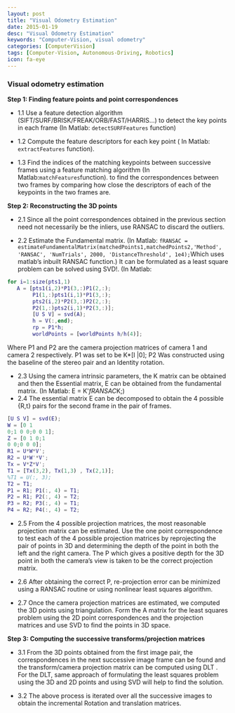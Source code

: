 ```yaml
---
layout: post
title: "Visual Odometry Estimation"
date: 2015-01-19
desc: "Visual Odometry Estimation"
keywords: "Computer-Vision, visual odometry"
categories: [ComputerVision]
tags: [Computer-Vision, Autonomous-Driving, Robotics]
icon: fa-eye
---
```


### Visual odometry estimation

**Step 1: Finding feature points and point correspondences**

- 1.1 Use a feature detection algorithm (SIFT/SURF/BRISK/FREAK/ORB/FAST/HARRIS...) to detect the key points in each frame (In Matlab: `detectSURFFeatures` function)

- 1.2 Compute the feature descriptors for each key point ( In Matlab: `extractFeatures` function).

- 1.3 Find the indices of the matching keypoints between successive frames using a feature matching algorithm (In Matlab:`matchFeatures`function).
  to find the correspondences between two frames by comparing how close the descriptors of each of the keypoints in the two frames are.

**Step 2: Reconstructing the 3D points**

- 2.1 Since all the point correspondences obtained in the previous section need not necessarily be the
  inliers, use RANSAC to discard the outliers.

- 2.2 Estimate the Fundamental matrix. (In Matlab: `fRANSAC = estimateFundamentalMatrix(matchedPoints1,matchedPoints2,'Method', 'RANSAC', 'NumTrials', 2000, 'DistanceThreshold', 1e4);`Which uses matlab’s inbuilt RANSAC function.)
  It can be formulated as a least square problem can be solved using SVD!.
  (In Matlab:

```matlab
for i=1:size(pts1,1)
   A = [pts1(i,2)*P1(3,:)P1(2,:);
        P1(1,:)pts1(i,1)*P1(3,:);
        pts2(i,2)*P2(3,:)P2(2,:);
        P2(1,:)pts2(i,1)*P2(3,:)];
        [U S V] = svd(A);
        h = V(:,end);
        rp = P1*h;
        worldPoints = [worldPoints h/h(4)];
```

Where P1 and P2 are the camera projection matrices of camera 1 and camera 2 respectively. P1 was set
to be K\*[I |0]; P2 Was constructed using the baseline of the stereo pair and an Identity rotation.

- 2.3 Using the camera intrinsic parameters, the K matrix can be obtained and then the Essential matrix, E can be obtained from the fundamental matrix.
  (In Matlab: E = K'*fRANSAC*K;)
- 2.4 The essential matrix E can be decomposed to obtain the 4 possible {R,t} pairs for the second frame in the pair of frames.

```matlab
[U S V] = svd(E);
W = [0 1
0;1 0 0;0 0 1];
Z = [0 1 0;1
0 0;0 0 0];
R1 = U*W*V';
R2 = U*W'*V';
Tx = V*Z*V';
T1 = [Tx(3,2), Tx(1,3) , Tx(2,1)];
%T1 = U(:, 3);
T2 = T1;
P1 = R1; P1(:, 4) = T1;
P2 = R1; P2(:, 4) = T2;
P3 = R2; P3(:, 4) = T1;
P4 = R2; P4(:, 4) = T2;
```

- 2.5 From the 4 possible projection matrices, the most reasonable projection matrix can be estimated.
  Use the one point correspondence to test each of the 4 possible projection matrices by reprojecting the pair of points in 3D and determining the depth of
  the point in both the left and the right camera. The P which gives a positive depth for the 3D point in both the camera’s view is taken to be the correct projection matrix.

- 2.6 After obtaining the correct P, re-projection error can be minimized using a RANSAC routine or using nonlinear least squares algorithm.

- 2.7 Once the camera projection matrices are estimated, we computed the 3D points using triangulation.
  Form the A matrix for the least squares problem using the 2D point correspondences and the projection matrices and use SVD to find the points in 3D space.

**Step 3: Computing the successive transforms/projection matrices**

- 3.1 From the 3D points obtained from the first image pair, the correspondences in the next successive image frame can be found and the transform/camera projection matrix can be computed using DLT .
  For the DLT, same approach of formulating the least squares problem using the 3D and 2D points and using SVD will help to find the solution.

- 3.2 The above process is iterated over all the successive images to obtain the incremental Rotation and translation matrices.
